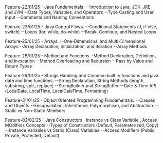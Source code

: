 Feature-22/01/25 - Java Fundamentals.
--Introduction to Java, JDK, JRE, and JVM
--Data Types, Variables, and Operators
--Type Casting and User Input
--Comments and Naming Conventions

Fearure-23/01/25 - Java Control Flows.
--Conditional Statements (if, if-else, switch)
--Loops (for, while, do-while)
--Break, Continue, and Nested Loops

Feature-25/01/25 - Arrays.
--One-Dimensional and Multi-Dimensional Arrays
--Array Declaration, Initialization, and Iteration
--Array Methods 

Feature-28/01/25 - Method and Functions.
-Method Declaration, Definition, and Invocation
--Method Overloading and Recursion
--Pass by Value and Return Types

Feature-29/01/25 - Strings Handling and Common built in functions and java date and time functions.
--String Declaration, String Methods (length, substring, split, replace)
--StringBuilder and StringBuffer
--Date & Time API (LocalDate, LocalTime, LocalDateTime, Formatting)

Feature-31/01/25 - Object Oriented Programming Fundamentals.
--Classes and Objects
--Encapsulation, Inheritance, Polymorphism, and Abstraction
--Static vs Non-Static Members

Feature-02/02/25  - Java Constructors , Instance vs Class Variable , Access MOdifiers Concepts
--Types of Constructors (Default, Parameterized, Copy)
--Instance Variables vs Static (Class) Variables
--Access Modifiers (Public, Private, Protected, Default)



